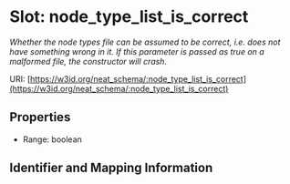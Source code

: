 # Slot: node_type_list_is_correct
_Whether the node types file can be assumed to be correct, i.e. does not have something wrong in it. If this parameter is passed as true on a malformed file, the constructor will crash._


URI: [https://w3id.org/neat_schema/:node_type_list_is_correct](https://w3id.org/neat_schema/:node_type_list_is_correct)



<!-- no inheritance hierarchy -->


## Properties

 * Range: boolean



## Identifier and Mapping Information





